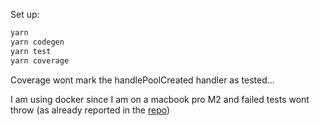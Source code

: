 Set up:

```bash
yarn
yarn codegen
yarn test
yarn coverage
```

Coverage wont mark the handlePoolCreated handler as tested... 

I am using docker since I am on a macbook pro M2 and failed tests wont throw (as already reported in the [repo](https://github.com/LimeChain/matchstick/releases))
